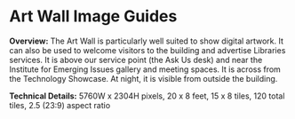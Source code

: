 # Art Wall Image Guides

**Overview:** The Art Wall is particularly well suited to show digital artwork. It can also be used to welcome visitors to the building and advertise Libraries services. It is above our service point (the Ask Us desk) and near the Institute for Emerging Issues gallery and meeting spaces. It is across from the Technology Showcase. At night, it is visible from outside the building.

**Technical Details:** 5760W x 2304H pixels, 20 x 8 feet, 15 x 8 tiles, 120 total tiles, 2.5 (23:9) aspect ratio
